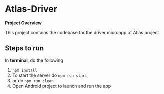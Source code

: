 # Atlas-Driver

**Project Overview**

This project contains the codebase for the driver microapp of Atlas project

## Steps to run
In **terminal**, do the following
1.  ```npm install```
2.  To start the server do ```npm run start```
3.  or do ```npm run clean``` 
4.  Open Android project to launch and run the app